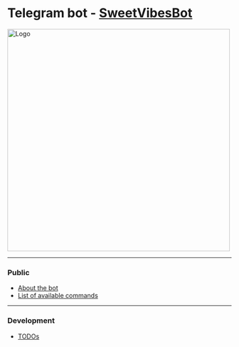 # Telegram bot - [SweetVibesBot](https://t.me/SweetVibesBot)

<img src="public/applause-logo.avif" alt="Logo" width="500">

---

### Public

-   [About the bot](public/description.md)
-   [List of available commands](public/commands.md)

---

### Development

-   [TODOs](public/TODOs.md)
